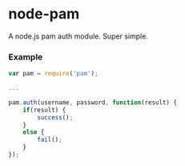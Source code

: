 node-pam
========

A node.js pam auth module.  Super simple.

### Example

```javascript
var pam = require('pam');

...

pam.auth(username, password, function(result) { 
    if(result) {
        success();
    }
    else {
        fail();
    }
});
